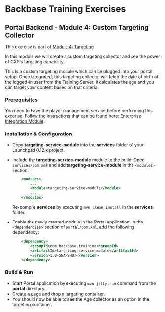 # Backbase Training Exercises

## Portal Backend - Module 4: Custom Targeting Collector

This exercise is part of [Module 4: Targeting](https://github.com/Backbase/training-be-module-04/tree/code-migration)

In this module we will create a custom targeting collector and see the power of CXP's targeting capability.

This is a custom targeting module which can be plugged into your portal setup. Once integrated, this targeting collector will fetch the date of birth of the logged-in user from the Training Server. It calculates the age and you can target your content based on that criteria.

### Prerequisites

You need to have the player management service before performing this excerise.
Follow the instructions that can be found here: [Enterprise Integration Module](https://github.com/Backbase/training-be-module-01/tree/code-migration/enterprise-integration-module).

### Installation & Configuration

- Copy **targeting-service-module** into the **services** folder of your Launchpad 0.12.x project.

- Include the **targeting-service-module** module to the build. Open `services/pom.xml` and add **targeting-service-module** in the `<modules>` section:
	```xml
	    <modules>
	        ...	    
	        <module>targeting-service-module</module>
	        ...
	    </modules>
	```	
	Re-compile **services** by executing `mvn clean install` in the **services** folder.
	
- Enable the newly created module in the Portal application. In the `<dependencies>` section of `portal/pom.xml`, add the following dependency:

	```xml
	    <dependency>
	        <groupId>com.backbase.training</groupId>
	        <artifactId>targeting-service-module</artifactId>
	        <version>1.0-SNAPSHOT</version>
	    </dependency>
	```

### Build & Run

- Start Portal application by executing `mvn jetty:run` command from the **portal** directory.
- Create a page and drop a targeting container.
- You should now be able to see the Age collector as an option in the targeting container.
